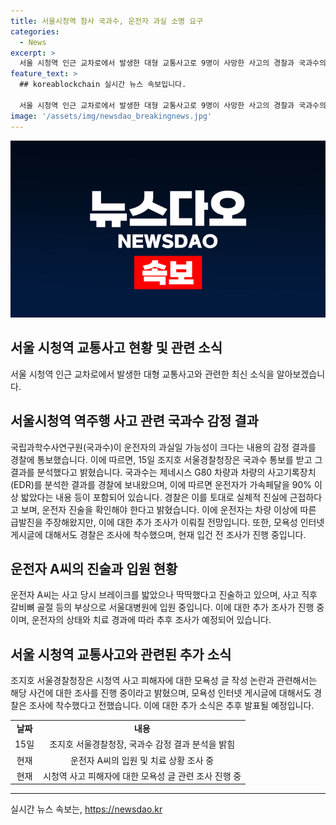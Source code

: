 ```yaml
---
title: 서울시청역 참사 국과수, 운전자 과실 소명 요구
categories:
  - News
excerpt: >
  서울 시청역 인근 교차로에서 발생한 대형 교통사고로 9명이 사망한 사고의 경찰과 국과수의 감정결과가 드러났다. 운전자의 과실 여부가 논란이며, 경찰은 국과수의 결과를 기반으로 운전자 진술을 확인할 예정이다. 운전자는 급발진을 주장하고 있으며, 치료 중인 상태에서 진술이 어려워 조사가 중단된 상황이다. 또한, 사고 피해자에 대한 모욕적 글에 대한 관련 수사도 진행 중이다. (총 220자)
feature_text: >
  ## koreablockchain 실시간 뉴스 속보입니다.

  서울 시청역 인근 교차로에서 발생한 대형 교통사고로 9명이 사망한 사고의 경찰과 국과수의 감정결과가 드러났다. 운전자의 과실 여부가 논란이며, 경찰은 국과수의 결과를 기반으로 운전자 진술을 확인할 예정이다. 운전자는 급발진을 주장하고 있으며, 치료 중인 상태에서 진술이 어려워 조사가 중단된 상황이다. 또한, 사고 피해자에 대한 모욕적 글에 대한 관련 수사도 진행 중이다. (총 220자)
image: '/assets/img/newsdao_breakingnews.jpg'
---
```


<p><img src="/assets/img/newsdao_breakingnews.jpg" alt="koreablockchain 속보" /></p>

<h2>서울 시청역 교통사고 현황 및 관련 소식</h2>

<p data-ke-size="size16">서울 시청역 인근 교차로에서 발생한 대형 교통사고와 관련한 최신 소식을 알아보겠습니다.</p>

<h2 data-ke-size="size26">서울시청역 역주행 사고 관련 국과수 감정 결과</h2>

<p data-ke-size="size16">국립과학수사연구원(국과수)이 운전자의 과실일 가능성이 크다는 내용의 감정 결과를 경찰에 통보했습니다. 이에 따르면, 15일 조지호 서울경찰청장은 국과수 통보를 받고 그 결과를 분석했다고 밝혔습니다. 국과수는 제네시스 G80 차량과 차량의 사고기록장치(EDR)를 분석한 결과를 경찰에 보내왔으며, 이에 따르면 운전자가 가속페달을 90% 이상 밟았다는 내용 등이 포함되어 있습니다. 경찰은 이를 토대로 실체적 진실에 근접하다고 보며, 운전자 진술을 확인해야 한다고 밝혔습니다. 이에 운전자는 차량 이상에 따른 급발진을 주장해왔지만, 이에 대한 추가 조사가 이뤄질 전망입니다. 또한, 모욕성 인터넷 게시글에 대해서도 경찰은 조사에 착수했으며, 현재 입건 전 조사가 진행 중입니다.<p>

<h2 data-ke-size="size26">운전자 A씨의 진술과 입원 현황</h2>
<p data-ke-size="size16">운전자 A씨는 사고 당시 브레이크를 밟았으나 딱딱했다고 진술하고 있으며, 사고 직후 갈비뼈 골절 등의 부상으로 서울대병원에 입원 중입니다. 이에 대한 추가 조사가 진행 중이며, 운전자의 상태와 치료 경과에 따라 추후 조사가 예정되어 있습니다.<p>

<h2 data-ke-size="size26">서울 시청역 교통사고와 관련된 추가 소식</h2>
<p data-ke-size="size16">조지호 서울경찰청장은 시청역 사고 피해자에 대한 모욕성 글 작성 논란과 관련해서는 해당 사건에 대한 조사를 진행 중이라고 밝혔으며, 모욕성 인터넷 게시글에 대해서도 경찰은 조사에 착수했다고 전했습니다. 이에 대한 추가 소식은 추후 발표될 예정입니다.</p>

<table>
    <tr>
        <td style="text-align: center; height: 17px;"><b>날짜</b></td>
        <td style="text-align: center; height: 17px;"><b>내용</b></td>
    </tr>
    <tr>
        <td style="text-align: center; height: 17px;">15일</td>
        <td style="text-align: center; height: 17px;">조지호 서울경찰청장, 국과수 감정 결과 분석을 밝힘</td>
    </tr>
    <tr>
        <td style="text-align: center; height: 17px;">현재</td>
        <td style="text-align: center; height: 17px;">운전자 A씨의 입원 및 치료 상황 조사 중</td>
    </tr>
    <tr>
        <td style="text-align: center; height: 17px;">현재</td>
        <td style="text-align: center; height: 17px;">시청역 사고 피해자에 대한 모욕성 글 관련 조사 진행 중</td>
    </tr>
</table>

<p><hr></p>
실시간 뉴스 속보는, <a href="https://newsdao.kr" rel="dofollow">https://newsdao.kr</a>


